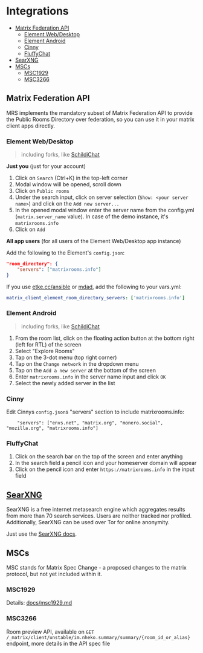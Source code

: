 # Integrations

<!-- vim-markdown-toc GitLab -->

* [Matrix Federation API](#matrix-federation-api)
    * [Element Web/Desktop](#element-webdesktop)
    * [Element Android](#element-android)
    * [Cinny](#cinny)
    * [FluffyChat](#fluffychat)
* [SearXNG](#searxng)
* [MSCs](#mscs)
    * [MSC1929](#msc1929)
    * [MSC3266](#msc3266)

<!-- vim-markdown-toc -->

## Matrix Federation API

MRS implements the mandatory subset of Matrix Federation API to provide the Public Rooms Directory over federation,
so you can use it in your matrix client apps directly.

### Element Web/Desktop

> including forks, like [SchildiChat](https://schildi.chat/)

**Just you** (just for your account)

1. Click on `Search` (Ctrl+K) in the top-left corner
2. Modal window will be opened, scroll down
3. Click on `Public rooms`
4. Under the search input, click on server selection (`Show: <your server name>`) and click on the `Add new server...`
5. In the opened modal window enter the server name from the config.yml (`matrix.server_name` value). In case of the demo instance, it's `matrixrooms.info`
6. Click on `Add`

**All app users** (for all users of the Element Web/Desktop app instance)

Add the following to the Element's `config.json`:

```json
"room_directory": {
    "servers": ["matrixrooms.info"]
}
```

If you use [etke.cc/ansible](https://gitlab.com/etke.cc/ansible) or [mdad](https://github.com/spantaleev/matrix-docker-ansible-deploy), add the following to your vars.yml:

```yaml
matrix_client_element_room_directory_servers: ['matrixrooms.info']
```

### Element Android

> including forks, like [SchildiChat](https://schildi.chat/)

1. From the room list, click on the floating action button at the bottom right (left for RTL) of the screen
2. Select "Explore Rooms"
3. Tap on the 3-dot menu (top right corner)
4. Tap on the `Change network` in the dropdown menu
5. Tap on the `Add a new server` at the bottom of the screen
6. Enter `matrixrooms.info` in the server name input and click `OK`
7. Select the newly added server in the list

### Cinny

Edit Cinnys `config.json`s "servers" section to include matrixrooms.info:
```
    "servers": ["envs.net", "matrix.org", "monero.social", "mozilla.org", "matrixrooms.info"]
```

### FluffyChat

1. Click on the search bar on the top of the screen and enter anything
2. In the search field a pencil icon and your homeserver domain will appear
3. Click on the pencil icon and enter `https://matrixrooms.info` in the input field

## [SearXNG](https://docs.searxng.org)

SearXNG is a free internet metasearch engine which aggregates results from more than 70 search services.
Users are neither tracked nor profiled. 
Additionally, SearXNG can be used over Tor for online anonymity.

Just use the [SearXNG docs](https://docs.searxng.org/dev/engines/online/mrs.html).

## MSCs

MSC stands for Matrix Spec Change - a proposed changes to the matrix protocol, but not yet included within it.

### MSC1929

Details: [docs/msc1929.md](./msc1929.md)

### MSC3266

Room preview API, available on `GET /_matrix/client/unstable/im.nheko.summary/summary/{room_id_or_alias}` endpoint, more details in the API spec file
